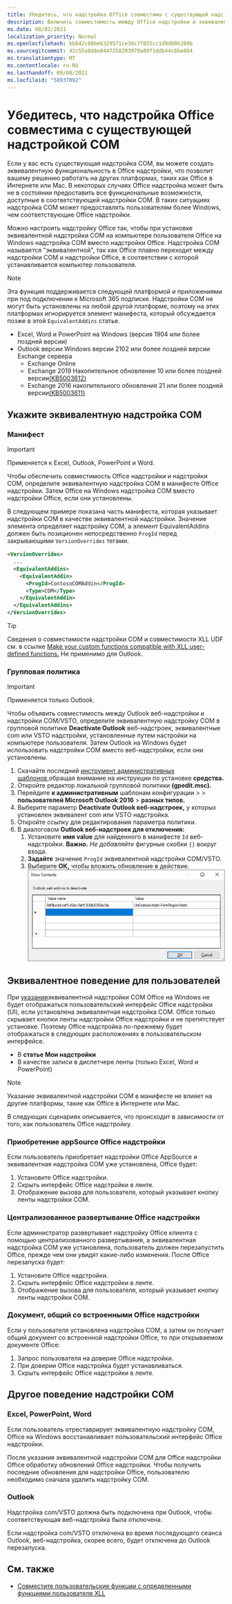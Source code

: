 ```yaml
---
title: Убедитесь, что надстройка Office совместима с существующей надстройкой COM
description: Включить совместимость между Office надстройки и эквивалентной надстройки COM.
ms.date: 08/03/2021
localization_priority: Normal
ms.openlocfilehash: bb842c60beb329571ce3dc7f055cc1d9d606209b
ms.sourcegitcommit: 42c55a8d8e0447258393979a09f1ddb44c6be884
ms.translationtype: MT
ms.contentlocale: ru-RU
ms.lasthandoff: 09/08/2021
ms.locfileid: "58937092"
---
```

# <a name="make-your-office-add-in-compatible-with-an-existing-com-add-in"></a>Убедитесь, что надстройка Office совместима с существующей надстройкой COM

Если у вас есть существующая надстройка COM, вы можете создать эквивалентную функциональность в Office надстройки, что позволит вашему решению работать на других платформах, таких как Office в Интернете или Mac. В некоторых случаях Office надстройка может быть не в состоянии предоставить все функциональные возможности, доступные в соответствующей надстройки COM. В таких ситуациях надстройка COM может предоставлять пользователям более Windows, чем соответствующие Office надстройки.

Можно настроить надстройку Office так, чтобы при установке эквивалентной надстройки COM на компьютере пользователя Office на Windows надстройка COM вместо надстройки Office. Надстройка COM называется "эквивалентной", так как Office плавно переходит между надстройки COM и надстройки Office, в соответствии с которой устанавливается компьютер пользователя.

> [!NOTE]
> Эта функция поддерживается следующей платформой и приложениями при под подключении к Microsoft 365 подписке. Надстройки COM не могут быть установлены на любой другой платформе, поэтому на этих платформах игнорируется элемент манифеста, который обсуждается позже в этой `EquivalentAddins` статье.
>
> - Excel, Word и PowerPoint на Windows (версия 1904 или более поздней версии)
> - Outlook версии Windows версии 2102 или более поздней версии Exchange сервера
>   - Exchange Online
>   - Exchange 2019 Накопительное обновление 10 или более поздней версии[(KB5003612)](https://support.microsoft.com/topic/b1434cad-3fbc-4dc3-844d-82568e8d4344)
>   - Exchange 2016 накопительного обновления 21 или более поздней версии[(KB5003611)](https://support.microsoft.com/topic/b7ba1656-abba-4a0b-9be9-dac45095d969)

## <a name="specify-an-equivalent-com-add-in"></a>Укажите эквивалентную надстройка COM

### <a name="manifest"></a>Манифест

> [!IMPORTANT]
> Применяется к Excel, Outlook, PowerPoint и Word.

Чтобы обеспечить совместимость Office надстройки и надстройки COM, определите эквивалентную надстройка COM в манифесте Office надстройки. [](add-in-manifests.md) Затем Office на Windows надстройка COM вместо надстройки Office, если они установлены.

В следующем примере показана часть манифеста, которая указывает надстройки COM в качестве эквивалентной надстройки. Значение элемента определяет надстройку COM, а элемент EquivalentAddins должен быть позиционен непосредственно `ProgId` перед закрывающими [](../reference/manifest/equivalentaddins.md) `VersionOverrides` тегами.

```xml
<VersionOverrides>
  ...
  <EquivalentAddins>
    <EquivalentAddin>
      <ProgId>ContosoCOMAddin</ProgId>
      <Type>COM</Type>
    </EquivalentAddin>
  </EquivalentAddins>
</VersionOverrides>
```

> [!TIP]
> Сведения о совместимости надстройки COM и совместимости XLL UDF см. в ссылке [Make your custom functions compatible with XLL user-defined functions.](../excel/make-custom-functions-compatible-with-xll-udf.md) Не применимо для Outlook.

### <a name="group-policy"></a>Групповая политика

> [!IMPORTANT]
> Применяется только Outlook.

Чтобы объявить совместимость между Outlook веб-надстройки и надстройки COM/VSTO, определите эквивалентную надстройку COM в групповой политике **Deactivate Outlook** веб-надстроек, эквивалентные com или VSTO надстройки, установленные путем настройки на компьютере пользователя. Затем Outlook на Windows будет использовать надстройки COM вместо веб-надстройки, если они установлены.

1. Скачайте последний [инструмент административных шаблонов,](https://www.microsoft.com/download/details.aspx?id=49030)обращая внимание на инструкции по установке **средства.**
1. Откройте редактор локальной групповой политики **(gpedit.msc).**
1. Перейдите **к административным** шаблонам конфигурации  >     >  **пользователей Microsoft Outlook 2016**  >  **разных типов.**
1. Выберите параметр **Deactivate Outlook веб-надстроек,** у которых установлен эквивалент com или VSTO надстройка.
1. Откройте ссылку для редактирования параметра политики.
1. В диалоговом **Outlook веб-надстроек для отключения:**
    1. Установите **имя value** для найденного в манифесте `Id` веб-надстройки. **Важно.** *Не добавляйте* фигурные скобки `{}` вокруг входа.
    1. **Задайте** значение `ProgId` эквивалентной надстройки COM/VSTO.
    1. Выберите **ОК,** чтобы вложить обновление в действие.
    ![Снимок экрана, показывающий диалоговое окно "Outlook веб-надстроек для деактивации".](../images/outlook-deactivate-gpo-dialog.png)

## <a name="equivalent-behavior-for-users"></a>Эквивалентное поведение для пользователей

При [указании](#specify-an-equivalent-com-add-in)эквивалентной надстройки COM Office на Windows не будет отображаться пользовательский интерфейс Office надстройки (UI), если установлена эквивалентная надстройка COM. Office только скрывает кнопки ленты надстройки Office надстройки и не препятствует установке. Поэтому Office надстройка по-прежнему будет отображаться в следующих расположениях в пользовательском интерфейсе.

- В **статье Мои надстройки**
- В качестве записи в диспетчере ленты (только Excel, Word и PowerPoint)

> [!NOTE]
> Указание эквивалентной надстройки COM в манифесте не влияет на другие платформы, такие как Office в Интернете или Mac.

В следующих сценариях описывается, что происходит в зависимости от того, как пользователь Office надстройку.

### <a name="appsource-acquisition-of-an-office-add-in"></a>Приобретение appSource Office надстройки

Если пользователь приобретает надстройки Office AppSource и эквивалентная надстройка COM уже установлена, Office будет:

1. Установите Office надстройки.
2. Скрыть интерфейс Office надстройки в ленте.
3. Отображение вызова для пользователя, который указывает кнопку ленты надстройки COM.

### <a name="centralized-deployment-of-office-add-in"></a>Централизованное развертывание Office надстройки

Если администратор развертывает надстройку Office клиента с помощью централизованного развертывания, а эквивалентная надстройка COM уже установлена, пользователь должен перезапустить Office, прежде чем они увидят какие-либо изменения. После Office перезапуска будет:

1. Установите Office надстройки.
2. Скрыть интерфейс Office надстройки в ленте.
3. Отображение вызова для пользователя, который указывает кнопку ленты надстройки COM.

### <a name="document-shared-with-embedded-office-add-in"></a>Документ, общий со встроенными Office надстройки

Если у пользователя установлена надстройка COM, а затем он получает общий документ со встроенной надстройки Office, то при открываемом документе Office:

1. Запрос пользователя на доверие Office надстройки.
2. При доверии Office надстройка будет устанавливаться.
3. Скрыть интерфейс Office надстройки в ленте.

## <a name="other-com-add-in-behavior"></a>Другое поведение надстройки COM

### <a name="excel-powerpoint-word"></a>Excel, PowerPoint, Word

Если пользователь отреставрирует эквивалентную надстройку COM, Office на Windows восстанавливает пользовательский интерфейс Office надстройки.

После указания эквивалентной надстройки COM для Office надстройки Office обработку обновлений Office надстройки. Чтобы получить последние обновления для надстройки Office, пользователю необходимо сначала удалить надстройку COM.

### <a name="outlook"></a>Outlook

Надстройка com/VSTO должна быть подключена при Outlook, чтобы соответствующая веб-надстройка была отключена.

Если надстройка com/VSTO отключена во время последующего сеанса Outlook, веб-надстройка, скорее всего, будет отключена до Outlook перезапуска.

## <a name="see-also"></a>См. также

- [Совместите пользовательские функции с определенными функциями пользователя XLL](../excel/make-custom-functions-compatible-with-xll-udf.md)
